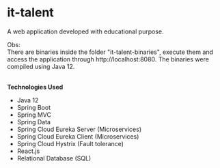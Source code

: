 # it-talent

A web application developed with educational purpose.
<br/>

Obs:
<br/>
There are binaries inside the folder "it-talent-binaries", execute them and access the application through http://<a/>localhost:8080. The binaries were compiled using Java 12.
<br/><br/>

**Technologies Used**
<br/>
- Java 12 <br/>
- Spring Boot <br/>
- Spring MVC <br/>
- Spring Data <br/>
- Spring Cloud Eureka Server (Microservices)<br/>
- Spring Cloud Eureka Client (Microservices)<br/>
- Spring Cloud Hystrix (Fault tolerance)<br/>
- React.js <br/>
- Relational Database (SQL) <br/>
